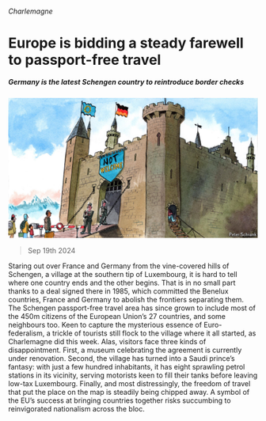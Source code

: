 ###### Charlemagne

# Europe is bidding a steady farewell to passport-free travel 

##### Germany is the latest Schengen country to reintroduce border checks 

![image](images/20240921_EUD000.jpg) 

> Sep 19th 2024 

Staring out over France and Germany from the vine-covered hills of Schengen, a village at the southern tip of Luxembourg, it is hard to tell where one country ends and the other begins. That is in no small part thanks to a deal signed there in 1985, which committed the Benelux countries, France and Germany to abolish the frontiers separating them. The Schengen passport-free travel area has since grown to include most of the 450m citizens of the European Union’s 27 countries, and some neighbours too. Keen to capture the mysterious essence of Euro-federalism, a trickle of tourists still flock to the village where it all started, as Charlemagne did this week. Alas, visitors face three kinds of disappointment. First, a museum celebrating the agreement is currently under renovation. Second, the village has turned into a Saudi prince’s fantasy: with just a few hundred inhabitants, it has eight sprawling petrol stations in its vicinity, serving motorists keen to fill their tanks before leaving low-tax Luxembourg. Finally, and most distressingly, the freedom of travel that put the place on the map is steadily being chipped away. A symbol of the EU’s success at bringing countries together risks succumbing to reinvigorated nationalism across the bloc.

